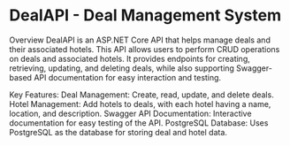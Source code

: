 # DealAPI - Deal Management System
Overview
DealAPI is an ASP.NET Core API that helps manage deals and their associated hotels. This API allows users to perform CRUD operations on deals and associated hotels. It provides endpoints for creating, retrieving, updating, and deleting deals, while also supporting Swagger-based API documentation for easy interaction and testing.

Key Features:
Deal Management: Create, read, update, and delete deals.
Hotel Management: Add hotels to deals, with each hotel having a name, location, and description.
Swagger API Documentation: Interactive documentation for easy testing of the API.
PostgreSQL Database: Uses PostgreSQL as the database for storing deal and hotel data.
